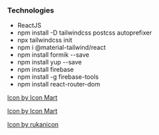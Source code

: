 ### Technologies

- ReactJS
- npm install -D tailwindcss postcss autoprefixer
- npx tailwindcss init
- npm i @material-tailwind/react
- npm install formik --save
- npm install yup --save
- npm install firebase
- npm install -g firebase-tools
- npm install react-router-dom


<a href="https://www.freepik.com/icon/up-chevron_9923683#fromView=resource_detail&position=1">Icon by Icon Mart</a>

<a href="https://www.freepik.com/icon/up-chevron_9923683#fromView=resource_detail&position=1">Icon by Icon Mart</a>

<a href="https://www.freepik.com/icon/user_3421697#fromView=search&page=1&position=70&uuid=ae730bd0-7603-4eb8-88e6-5360cfb420a9">Icon by rukanicon</a>
